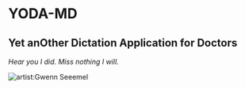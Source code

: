# YODA-MD
## Yet anOther Dictation Application for Doctors

_Hear you I did. Miss nothing I will._

![artist:Gwenn Seeemel](https://gwennseemel.com/images/2020/2020MaskYoda.jpg)